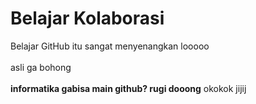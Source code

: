 # Belajar Kolaborasi
Belajar GitHub itu sangat menyenangkan looooo<br><br>
asli ga bohong<br><br>
**informatika gabisa main github? rugi dooong**
okokok
jijij